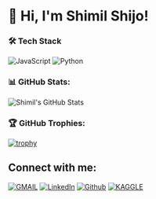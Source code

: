 


<!---
shimilgithub/shimilgithub is a ✨ special ✨ repository because its `README.md` (this file) appears on your GitHub profile.
You can click the Preview link to take a look at your changes.


--->

# 👋 Hi, I'm Shimil Shijo!

### 🛠 Tech Stack
![JavaScript](https://img.shields.io/badge/JavaScript-F7DF1E?style=flat&logo=javascript&logoColor=black)
![Python](https://img.shields.io/badge/Python-3776AB?style=flat&logo=python&logoColor=white)

### 📊 GitHub Stats:
![Shimil's GitHub Stats](https://github-readme-stats.vercel.app/api?username=shimilgithub&show_icons=true&theme=radical)

### 🏆 GitHub Trophies:
[![trophy](https://github-profile-trophy.vercel.app/?username=shimilgithub&theme=monokai)](https://github.com/ryo-ma/github-profile-trophy)

## Connect with me:

[![GMAIL](https://img.shields.io/badge/Gmail-D14836?style=for-the-badge&logo=gmail&logoColor=white)](mailto:dekhane.aishwarya@gmail.com)
[![LinkedIn](https://img.shields.io/badge/-LinkedIn-0077B5?style=for-the-badge&logo=LinkedIn&logoColor=white)](http://www.linkedin.com/in/a-dekhane)
[![Github](https://img.shields.io/badge/-Github-181717?style=for-the-badge&logo=Github&logoColor=white)](https://github.com/AishwaryaDekhane)
[![KAGGLE](https://img.shields.io/badge/Kaggle-20BEFF?style=for-the-badge&logo=Kaggle&logoColor=white)](https://www.kaggle.com/aishwaryadekhane)



